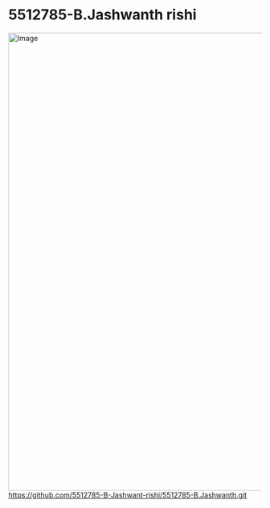 # 5512785-B.Jashwanth rishi

<img width="1919" height="910" alt="Image" src="https://github.com/user-attachments/assets/150a832c-3591-4a0e-a94c-5269710e4700" />https://github.com/5512785-B-Jashwant-rishi/5512785-B.Jashwanth.git
